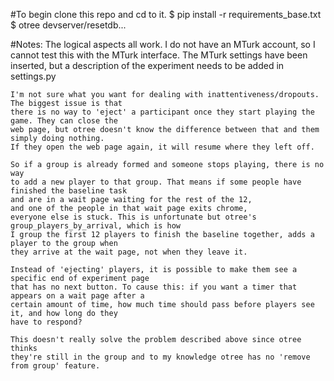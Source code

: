 #To begin
    clone this repo and cd to it.
    $ pip install -r requirements_base.txt
    $ otree devserver/resetdb...

#Notes:
    The logical aspects all work.
    I do not have an MTurk account, so I cannot test this with the MTurk interface.
    The MTurk settings have been inserted, but a description of the experiment needs to be added in
    settings.py

    I'm not sure what you want for dealing with inattentiveness/dropouts. The biggest issue is that
    there is no way to 'eject' a participant once they start playing the game. They can close the
    web page, but otree doesn't know the difference between that and them simply doing nothing.
    If they open the web page again, it will resume where they left off.

    So if a group is already formed and someone stops playing, there is no way
    to add a new player to that group. That means if some people have finished the baseline task
    and are in a wait page waiting for the rest of the 12, 
    and one of the people in that wait page exits chrome,
    everyone else is stuck. This is unfortunate but otree's group_players_by_arrival, which is how
    I group the first 12 players to finish the baseline together, adds a player to the group when
    they arrive at the wait page, not when they leave it.

    Instead of 'ejecting' players, it is possible to make them see a specific end of experiment page
    that has no next button. To cause this: if you want a timer that appears on a wait page after a 
    certain amount of time, how much time should pass before players see it, and how long do they
    have to respond? 

    This doesn't really solve the problem described above since otree thinks
    they're still in the group and to my knowledge otree has no 'remove from group' feature.
    
